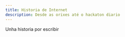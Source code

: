 ```yaml
---
title: Historia de Internet
description: Desde as orixes até o hackaton diario
---
```


Unha historia por escribir